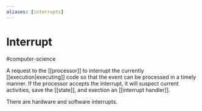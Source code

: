 ```yaml
---
aliases: [interrupts]
---
```

# Interrupt
#computer-science 

A request to the [[processor]] to interrupt the currently [[execution|executing]] code so that the event can be processed in a timely manner. If the processor accepts the interrupt, it will suspect current activities, save the [[state]], and exection an [[interrupt handler]].

There are hardware and software interrupts.